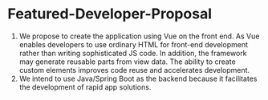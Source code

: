 # Featured-Developer-Proposal
<ol>
<li> We propose to create the application using Vue on the front end. As Vue enables developers to use ordinary HTML for front-end development rather than writing sophisticated JS code. In addition, the framework may generate reusable parts from view data. The ability to create custom elements improves code reuse and accelerates development.</li>
<li> We intend to use Java/Spring Boot as the backend because it facilitates the development of rapid app solutions.</li>
<ol>

